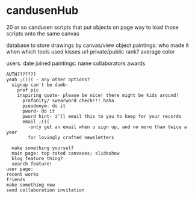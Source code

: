 # candusenHub

20 or so candusen scripts that put objects on page
way to load those scripts onto the same canvas

database to store drawings by canvas/view object
  paintings:
    who made it
    when
    which tools used
    kisses
    url
    private/public
    rank?
    average color

  users:
    date joined
    paintings:
    name
    collaborators
    awards

    AUTH???????
    yeah ;(((( - any other options?
      signup can't be dumb-
        prof pic
        inspiring quote- please be nice! there might be kids around!
          profanity/ swearword check!!! haha
          pseudonym- do it
          pword- do it
          pword hint- i'll email this to you to keep for your records
          email ;(((
            -only get an email when u sign up, and no more than twice a year
            for lovingly crafted newsletters

      make something yourself
      main page: top rated canvases; slideshow
      blog feature thing?
      search feature!
    user page:
    recent works
    friends
    make something new
    send collaboration invitation
